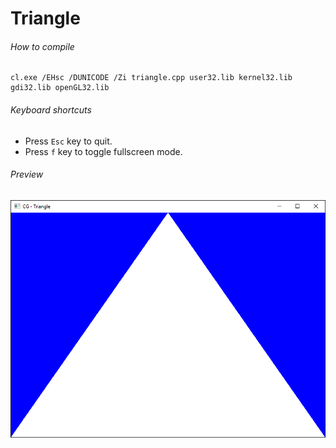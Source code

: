 Triangle
========

###### How to compile

```
cl.exe /EHsc /DUNICODE /Zi triangle.cpp user32.lib kernel32.lib gdi32.lib openGL32.lib
```

###### Keyboard shortcuts
- Press ```Esc``` key to quit.
- Press ```f``` key to toggle fullscreen mode.

###### Preview
![triangle][triangle-image]

<!-- Image declaration -->

[triangle-image]: ./preview/triangle.png "OpenGL Triangle"
